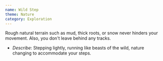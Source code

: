 ```yaml
---
name: Wild Step
theme: Nature
category: Exploration
---
```


Rough natural terrain such as mud, thick roots, or snow never hinders your movement. Also, you don't leave behind any tracks.

* *Describe*: Stepping lightly, running like beasts of the wild, nature changing to accommodate your steps.